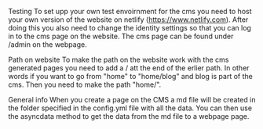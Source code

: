 Testing
To set upp your own test envoirnment for the cms you need to host your own version of the website on netlify (https://www.netlify.com). After doing this you also need to change the identity settings so that you can log in to the cms page on the website. The cms page can be found under /admin on the webpage.

Path on website
To make the path on the website work with the cms generated pages you need to add a / att the end of the erlier path. In other words if you want to go from "home" to "home/blog" and blog is part of the cms. Then you need to make the path "home/".

General info
When you create a page on the CMS a md file will be created in the folder specified in the config.yml file with all the data. You can then use the asyncdata method to get the data from the md file to a webpage page.